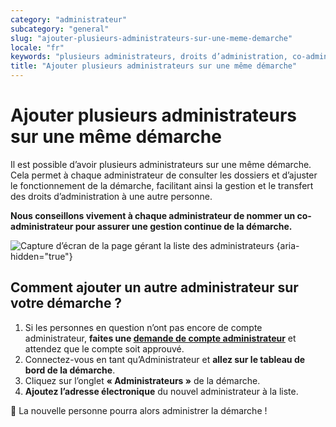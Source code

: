 ```yaml
---
category: "administrateur"
subcategory: "general"
slug: "ajouter-plusieurs-administrateurs-sur-une-meme-demarche"
locale: "fr"
keywords: "plusieurs administrateurs, droits d’administration, co-administrateur, gestion démarche"
title: "Ajouter plusieurs administrateurs sur une même démarche"
---
```


# Ajouter plusieurs administrateurs sur une même démarche

Il est possible d’avoir plusieurs administrateurs sur une même démarche. Cela permet à chaque administrateur de consulter les dossiers et d’ajuster le fonctionnement de la démarche, facilitant ainsi la gestion et le transfert des droits d’administration à une autre personne.

**Nous conseillons vivement à chaque administrateur de nommer un co-administrateur pour assurer une gestion continue de la démarche.**

![Capture d’écran de la page gérant la liste des administrateurs {aria-hidden="true"}](faq/administrateur-add-administrateur.png)

## Comment ajouter un autre administrateur sur votre démarche ?

1. Si les personnes en question n’ont pas encore de compte administrateur, **faites une [demande de compte administrateur](%{application_base_url}/demandes/new)** et attendez que le compte soit approuvé.
2. Connectez-vous en tant qu’Administrateur et **allez sur le tableau de bord de la démarche**.
3. Cliquez sur l’onglet **« Administrateurs »** de la démarche.
4. **Ajoutez l’adresse électronique** du nouvel administrateur à la liste.

👏 La nouvelle personne pourra alors administrer la démarche !
